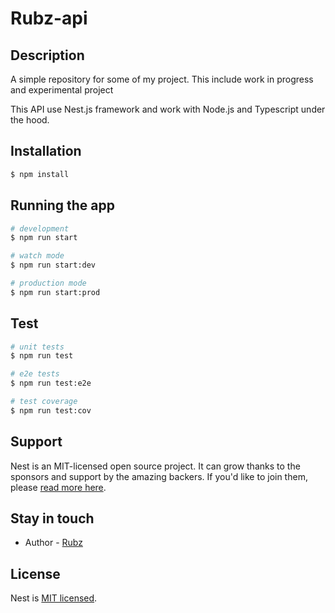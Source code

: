 # Rubz-api

## Description

A simple repository for some of my project.
This include work in progress and experimental project

This API use Nest.js framework and work with Node.js and Typescript under the hood. 

## Installation

```bash
$ npm install
```

## Running the app

```bash
# development
$ npm run start

# watch mode
$ npm run start:dev

# production mode
$ npm run start:prod
```

## Test

```bash
# unit tests
$ npm run test

# e2e tests
$ npm run test:e2e

# test coverage
$ npm run test:cov
```

## Support

Nest is an MIT-licensed open source project. It can grow thanks to the sponsors and support by the amazing backers. If you'd like to join them, please [read more here](https://docs.nestjs.com/support).

## Stay in touch

- Author - [Rubz](https://rubendesert.com)

## License

  Nest is [MIT licensed](LICENSE).
